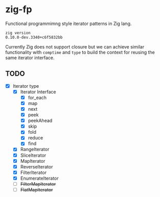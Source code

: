 # zig-fp

Functional programmimng style iterator patterns in Zig lang.

```
zig version
0.10.0-dev.3340+c6f5832bb
```

Currently Zig does not support closure but we can achieve similar functionality with `comptime` and `type` to build the context for reusing the same iterator interface.

## TODO

- [x] Iterator type
  - [x] Iterator Interface
    - [x] for_each
    - [x] map
    - [x] next
    - [x] peek
    - [x] peekAhead
    - [x] skip
    - [x] fold
    - [x] reduce
    - [x] find
  - [x] RangeIterator
  - [x] SliceIterator
  - [x] MapIterator
  - [x] ReverseIterator
  - [x] FilterIterator
  - [x] EnumerateIterator
  - [ ] ~~FilterMapIterator~~
  - [ ] ~~FlatMapIterator~~
